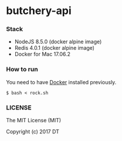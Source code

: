 # butchery-api

### Stack
- NodeJS 8.5.0 (docker alpine image)
- Redis 4.0.1 (docker alpine image)
- Docker for Mac 17.06.2

### How to run

You need to have [Docker](https://docs.docker.com/engine/installation/) installed previously.

```
$ bash < rock.sh
```


### LICENSE
The MIT License (MIT)

Copyright (c) 2017 DT
